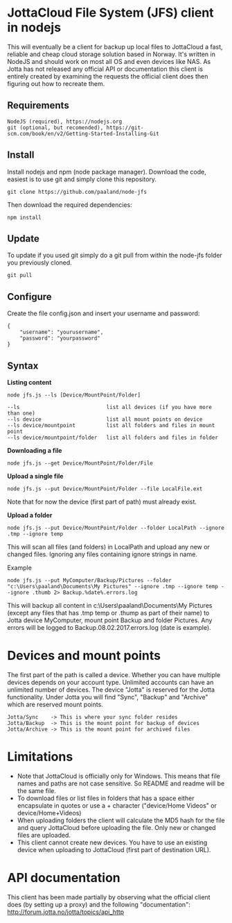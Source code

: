 JottaCloud File System (JFS) client in nodejs 
==============
This will eventually be a client for backup up local files to JottaCloud a fast, reliable and cheap cloud storage solution based in Norway. It's written in NodeJS and should work on most all OS and even devices like NAS. As Jotta has not released any official API or documentation this client is entirely created by examining the requests the official client does then figuring out how to recreate them.      

Requirements
--------------
    NodeJS (required), https://nodejs.org
    git (optional, but recomended), https://git-scm.com/book/en/v2/Getting-Started-Installing-Git
    
Install
--------------
Install nodejs and npm (node package manager).
Download the code, easiest is to use git and simply clone this repository.

    git clone https://github.com/paaland/node-jfs 

Then download the required dependencies:

    npm install 

Update
-------------
To update if you used git simply do a git pull from within the node-jfs folder you previously cloned.

    git pull

Configure
--------------
Create the file config.json and insert your username and password:

    {
        "username": "yourusername",
        "password": "yourpassword" 
    }

Syntax
-------------
**Listing content**

    node jfs.js --ls [Device/MountPoint/Folder]

    --ls                            list all devices (if you have more than one)
    --ls device                     list all mount points on device
    --ls device/mountpoint          list all folders and files in mount point
    --ls device/mountpoint/folder   list all folders and files in folder

**Downloading a file**

    node jfs.js --get Device/MountPoint/Folder/File

**Upload a single file**

    node jfs.js --put Device/MountPoint/Folder --file LocalFile.ext

Note that for now the device (first part of path) must already exist.

**Upload a folder**

    node jfs.js --put Device/MountPoint/Folder --folder LocalPath --ignore .tmp --ignore temp 

This will scan all files (and folders) in LocalPath and upload any new or changed files. Ignoring any files containing ignore strings in name.

Example

    node jfs.js --put MyComputer/Backup/Pictures --folder "c:\Users\paaland\Documents\My Pictures" --ignore .tmp --ignore temp --ignore .thumb 2> Backup.%date%.errors.log

This will backup all content in c:\Users\paaland\Documents\My Pictures (except any files that has .tmp temp or .thump as part of their name) to Jotta device MyComputer, mount point Backup and folder Pictures.
Any errors will be logged to Backup.08.02.2017.errors.log (date is example).

Devices and mount points
=============
The first part of the path is called a device. Whether you can have multiple devices depends on your account type. Unlimited accounts can have an unlimited number of devices.
The device "Jotta" is reserved for the Jotta functionality. Under Jotta you will find "Sync", "Backup" and "Archive" which are reserved mount points.

    Jotta/Sync    -> This is where your sync folder resides
    Jotta/Backup  -> This is the mount point for backup of devices
    Jotta/Archive -> This is the mount point for archived files

Limitations
==============
* Note that JottaCloud is officially only for Windows. This means that file names and paths are not case sensitive. 
So README and readme will be the same file.
* To download files or list files in folders that has a space either encapsulate in quotes or use a + character 
("device/Home Videos" or device/Home+Videos)
* When uploading folders the client will calculate the MD5 hash for the file and query JottaCloud before uploading the file. Only new or changed files are uploaded.
* This client cannot create new devices. You have to use an existing device when uploading to JottaCloud (first part of destination URL).

API documentation
==============
This client has been made partially by observing what the official client does (by setting up a proxy) and the following "documentation":
http://forum.jotta.no/jotta/topics/api_http
